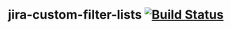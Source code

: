 # jira-custom-filter-lists [![Build Status](https://travis-ci.org/liatrio/jira-custom-filter-lists.svg?branch=master)](https://travis-ci.org/liatrio/jira-custom-filter-lists)
